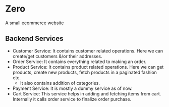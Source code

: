 # Zero
A small ecommerce website

## Backend Services
- Customer Service: It contains customer related operations. Here we can create/get customers &/or their addresses.
- Order Service: It contains everything related to making an order.
- Product Service: It contains product related operations. Here we can get products, create new products, fetch products in a paginated fashion etc.
    - It also contains addition of categories.
- Payment Service: It is mostly a dummy service as of now.
- Cart Service: This service helps in adding and fetching items from cart. Internally it calls order service to finalize order purchase.